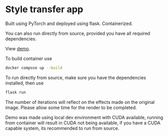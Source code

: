 # Style transfer app
Built using PyTorch and deployed using flask. Containerized. 

You can also run directly from source, provided you have all required dependencies.

View [demo](https://youtu.be/eQsXuAp_pDc).

To build container use 
```bash
docker compose up --build
```
To run directly from source, make sure you have the dependencies installed, then use
```bash
flask run 
```

The number of iterations will reflect on the effects made on the original image. Please allow some time for the render to be completed. 


Demo was made using local dev environment with CUDA available, running from container will result in CUDA not being available, if you have a CUDA capable system, its recommended to run from source. 